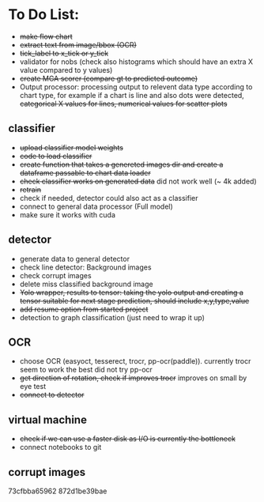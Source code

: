 # To Do List:
- ~~make flow chart~~
- ~~extract text from image/bbox (OCR)~~
- ~~tick_label to x_tick or y_tick~~
- validator for nobs (check also histograms which should have an extra X value compared to y values)
- ~~create MGA scorer (compare gt to predicted outcome)~~
- Output processor: processing output to relevent data type according to chart type,
for example if a chart is line and also dots were detected, ~~categorical X values for lines,
numerical values for scatter plots~~

## classifier
- ~~upload classifier model weights~~
- ~~code to load classifier~~
- ~~create function that takes a genereted images dir and create a dataframe passable to chart data loader~~
- ~~check classifier works on generated data~~ did not work well (~ 4k added)
- ~~retrain~~ 
- check if needed, detector could also act as a classifier
- connect to general data processor (Full model)
- make sure it works with cuda


## detector
- generate data to general detector
- check line detector: Background images 
- check corrupt images
- delete miss classified background image 
- ~~Yolo wrapper, results to tensor: taking the yolo output and creating a tensor suitable for next stage prediction,
should include x,y,type,value~~
- ~~add resume option from started project~~
- detection to graph classification (just need to wrap it up)

## OCR
- choose OCR (easyoct, tesserect, trocr, pp-ocr(paddle)). currently trocr seem to work the best did not try pp-ocr
- ~~get direction of rotation, check if improves trocr~~ improves on small by eye test
- ~~connect to detector~~


## virtual machine
- ~~check if we can use a faster disk as I/O is currently the bottleneck~~
- connect notebooks to git

## corrupt images
73cfbba65962
872d1be39bae
